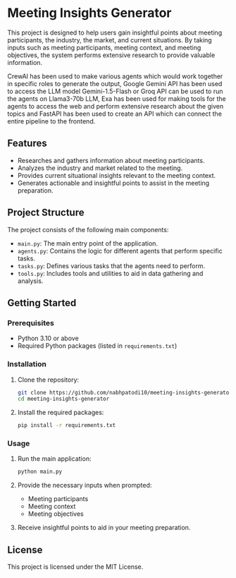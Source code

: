 # Meeting Insights Generator

This project is designed to help users gain insightful points about meeting participants, the industry, the market, and current situations. By taking inputs such as meeting participants, meeting context, and meeting objectives, the system performs extensive research to provide valuable information.

CrewAI has been used to make various agents which would work together in specific roles to generate the output, Google Gemini API has been used to access the LLM model Gemini-1.5-Flash or Groq API can be used to run the agents on Llama3-70b LLM, Exa has been used for making tools for the agents to access the web and perform extensive research about the given topics and FastAPI has been used to create an API which can connect the entire pipeline to the frontend.

## Features

- Researches and gathers information about meeting participants.
- Analyzes the industry and market related to the meeting.
- Provides current situational insights relevant to the meeting context.
- Generates actionable and insightful points to assist in the meeting preparation.

## Project Structure

The project consists of the following main components:

- `main.py`: The main entry point of the application.
- `agents.py`: Contains the logic for different agents that perform specific tasks.
- `tasks.py`: Defines various tasks that the agents need to perform.
- `tools.py`: Includes tools and utilities to aid in data gathering and analysis.

## Getting Started

### Prerequisites

- Python 3.10 or above
- Required Python packages (listed in `requirements.txt`)

### Installation

1. Clone the repository:

    ```bash
    git clone https://github.com/nabhpatodi10/meeting-insights-generator.git
    cd meeting-insights-generator
    ```

2. Install the required packages:

    ```bash
    pip install -r requirements.txt
    ```

### Usage

1. Run the main application:

    ```bash
    python main.py
    ```

2. Provide the necessary inputs when prompted:
    - Meeting participants
    - Meeting context
    - Meeting objectives

3. Receive insightful points to aid in your meeting preparation.

## License

This project is licensed under the MIT License.
